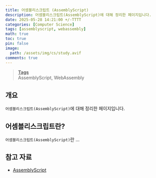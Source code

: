 ```yaml
---
title: 어셈블리스크립트 (AssemblyScript)
description: 어셈블리스크립트(AssemblyScript)에 대해 정리한 페이지입니다.
date: 2025-05-28 14:21:00 +/-TTTT
categories: [Computer Science]
tags: [assemblyscript, webassembly]
math: true
toc: true
pin: false
image:
  path: /assets/img/cs/study.avif
comments: true
---
```


<blockquote class="prompt-info"><p><strong><u>Tags</u></strong><br />
AssemblyScript, WebAssembly</p></blockquote>

## 개요

`어셈블리스크립트(AssemblyScript)`에 대해 정리한 페이지입니다.

## 어셈블리스크립트란?

`어셈블리스크립트(AssemblyScript)`란 ...

## 참고 자료

- <a href="https://www.assemblyscript.org/" target="_blank">AssemblyScript</a>
